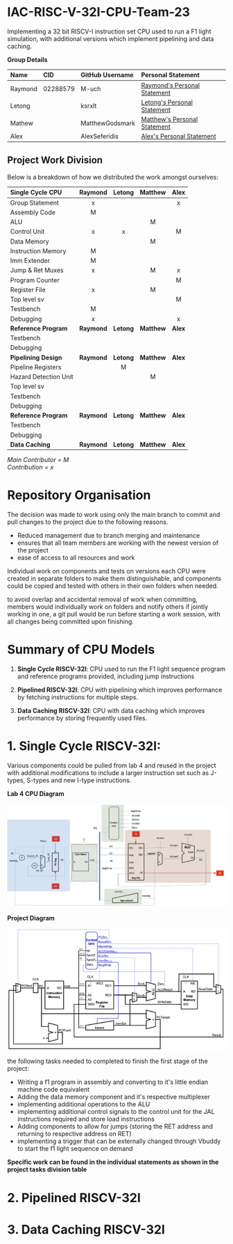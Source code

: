 # IAC-RISC-V-32I-CPU-Team-23
Implementing a 32 bit RISCV-I instruction set CPU used to run a F1 light simulation, with additional versions which implement pipelining and data caching.

**Group Details**

| Name    | CID           | GitHub Username | Personal Statement           |
| :-----  | :-------------| :-------------  | :------------------          |
| Raymond | 02288579      | M-uch           | [Raymond's Personal Statement](/Personal_Statements/Raymond.md) |
| Letong  |               | ksrxlt          | [Letong's Personal Statement](/Personal_Statements/Letong.md)  |
| Mathew  |               | MatthewGodsmark | [Matthew's Personal Statement](/Personal_Statements/Matthew.md) |
| Alex    |               | AlexSeferidis   | [Alex's Personal Statement](/Personal_Statments/Alex.md)    |

Project Work Division
---
Below is a breakdown of how we distributed the work amongst ourselves:

| Single Cycle CPU  | Raymond   | Letong   | Matthew   | Alex   |
| :---------        | :-------: | :------: | :-------: | :----: |
| Group Statement   |     x     |          |           |   x    |
| Assembly Code     |     M     |          |           |        |
| ALU               |           |          |     M     |        |   
| Control Unit      |     x     |    x     |           |   M    |   
| Data Memory       |           |          |     M     |        |     
| Instruction Memory|     M     |          |           |        |
| Imm Extender      |     M     |          |           |        |
| Jump & Ret Muxes  |     x     |          |     M     |   x    |
| Program Counter   |           |          |           |   M    |
| Register File     |     x     |          |     M     |        |
| Top level sv      |           |          |           |   M    |
| Testbench         |     M     |          |           |        |
| Debugging         |     x     |          |           |   x    |
| **Reference Program** | **Raymond**   | **Letong**   | **Matthew**   | **Alex**   |
| Testbench         |           |          |           |        |
| Debugging         |           |          |           |        |
| **Pipelining Design** | **Raymond**   | **Letong**   | **Matthew**   | **Alex**   |
| Pipeline Registers|           |    M     |           |        |
| Hazard Detection Unit|        |          |     M     |        |
| Top level sv      |           |          |           |        |
| Testbench         |           |          |           |        |
| Debugging         |           |          |           |        |
| **Reference Program** | **Raymond**   | **Letong**   | **Matthew**   | **Alex**   |
| Testbench         |           |          |           |        |
| Debugging         |           |          |           |        |
| **Data Caching** | **Raymond**   | **Letong**   | **Matthew**   | **Alex**   |

*Main Contributor = M*   
*Contribution = x*

# Repository Organisation

The decision was made to work using only the main branch to commit and pull changes to the project due to the following reasons.
- Reduced management due to branch merging and maintenance
- ensures that all team members are working with the newest version of the project
- ease of access to all resources and work

Individual work on components and tests on versions each CPU were created in separate folders to make them distinguishable, and components could be copied and tested with others in their own folders when needed.

to avoid overlap and accidental removal of work when committing, members would individually work on folders and notify others if jointly working in one, a git pull would be run before starting a work session, with all changes being committed upon finishing. 

# Summary of CPU Models

1. **Single Cycle RISCV-32I**: CPU used to run the F1 light sequence program and reference programs provided, including jump instructions

2. **Pipelined RISCV-32I**: CPU with pipelining which improves performance by fetching instructions for multiple steps.

3. **Data Caching RISCV-32I**: CPU with data caching which improves performance by storing frequently used files. 

# 1. Single Cycle RISCV-32I: 

Various components could be pulled from lab 4 and reused in the project with additional modifications to include a larger instruction set such as J-types, S-types and new I-type instructions.

**Lab 4 CPU Diagram**

![Alt text](<Pictures/Pasted image 20231207112136.png>)

**Project Diagram**

![Alt text](<Pictures/Pasted image 20231207111708.png>)

the following tasks needed to completed to finish the first stage of the project:

- Writing a f1 program in assembly and converting to it's little endian machine code equivalent 
- Adding the data memory component and it's respective multiplexer
- implementing additional operations to the ALU
- implementing additional control signals to the control unit for the JAL instructions required and store load instructions
- Adding components to allow for jumps (storing the RET address and returning to respective address on RET)
- implementing a trigger that can be externally changed through Vbuddy to start the f1 light sequence on demand

**Specific work can be found in the individual statements as shown in the project tasks division table**

# 2. **Pipelined RISCV-32I**

# 3. **Data Caching RISCV-32I**